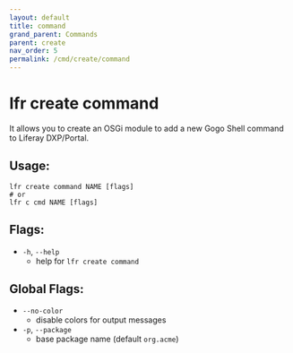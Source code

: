 ```yaml
---
layout: default
title: command
grand_parent: Commands
parent: create
nav_order: 5
permalink: /cmd/create/command
---
```


# lfr create command

It allows you to create an OSGi module to add a new Gogo Shell command to Liferay DXP/Portal.

## Usage:
```shell
lfr create command NAME [flags]
# or
lfr c cmd NAME [flags]
```

## Flags:
- `-h`, `--help`
  - help for `lfr create command`

## Global Flags:
- `--no-color`
  - disable colors for output messages
- `-p`, `--package`
  - base package name (default `org.acme`)